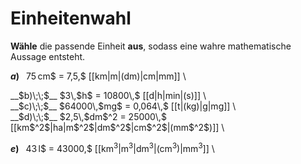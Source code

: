 <!--
version:  0.0.1

language: de

@style
input {
    text-align: center;
}

.flex-container {
    display: flex;
    flex-wrap: wrap;
    align-items: stretch;
    gap: 20px;
}

.flex-child {
    flex: 1;
    min-width: 350px;
    margin-right: 20px;
}

@media (max-width: 400px) {
    .flex-child {
        flex: 100%;
        margin-right: 0;
    }
}
@end

formula: \carry   \textcolor{red}{\scriptsize #1}
formula: \digit   \rlap{\carry{#1}}\phantom{#2}#2
formula: \permil  \text{‰}

import: https://raw.githubusercontent.com/LiaTemplates/Tikz-Jax/main/README.md

script: https://cdn.jsdelivr.net/gh/LiaTemplates/Tikz-Jax@main/dist/index.js


tags: Einheiten, Dezimalzahlen, Länge, Zeit, Masse, Fläche, Volumen, mittel, niedrig, Angeben

comment: Wähle die richtige Einheit aus.

author: Martin Lommatzsch

-->




# Einheitenwahl


**Wähle** die passende Einheit **aus**, sodass eine wahre mathematische Aussage entsteht.



<section class="flex-container">

<div class="flex-child">

__$a)\;\;$__ $75\,$cm$ = 7,5\,$ [[km|m|(dm)|cm|mm]] \

</div>
<div class="flex-child">
__$b)\;\;$__ $3\,$h$ = 10800\,$ [[d|h|min|(s)]] \

</div>
<div class="flex-child">
__$c)\;\;$__ $64000\,$mg$ = 0,064\,$ [[t|(kg)|g|mg]] \

</div>
<div class="flex-child">
__$d)\;\;$__ $2,5\,$dm$^2 = 25000\,$ [[km$^2$|ha|m$^2$|dm$^2$|cm$^2$|(mm$^2$)]] \


</div>
<div class="flex-child">

__$e)\;\;$__ $43\,$l$ = 43000\,$ [[km$^3$|m$^3$|dm$^3$|(cm$^3$)|mm$^3$]] \


</div>


</section>





